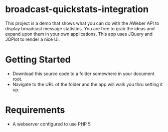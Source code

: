 broadcast-quickstats-integration
================================

This project is a demo that shows what you can do with the AWeber API
to display broadcast message statistics.  You are free to grab the ideas
and expand upon them in your own applications.  This app uses JQuery
and JQPlot to render a nice UI.

Getting Started
===============
 * Download this source code to a folder somewhere in your document root.
 * Navigate to the URL of the folder and the app will walk you thru setting it up.

Requirements
============
 * A webserver configured to use PHP 5

